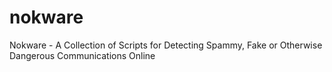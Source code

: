 # nokware
Nokware - A Collection of Scripts for Detecting Spammy, Fake or Otherwise Dangerous Communications Online
